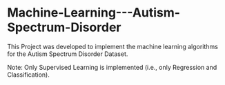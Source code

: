 # Machine-Learning---Autism-Spectrum-Disorder

This Project was developed to implement the machine learning algorithms for the Autism Spectrum Disorder Dataset.

Note: Only Supervised Learning is implemented (i.e., only Regression and Classification).
